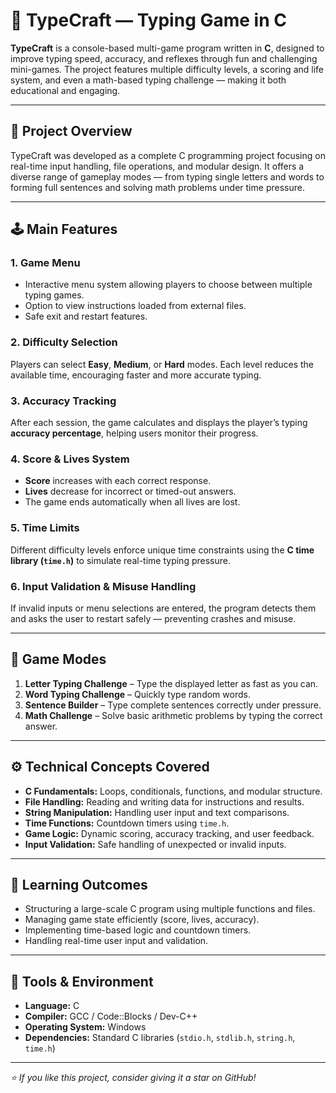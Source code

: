 <h1>🧩 TypeCraft — Typing Game in C</h1>

<p><strong>TypeCraft</strong> is a console-based multi-game program written in <strong>C</strong>, designed to improve typing speed, accuracy, and reflexes through fun and challenging mini-games. 
The project features multiple difficulty levels, a scoring and life system, and even a math-based typing challenge — making it both educational and engaging.</p>

<hr>

<h2>🎯 Project Overview</h2>

<p>TypeCraft was developed as a complete C programming project focusing on real-time input handling, file operations, and modular design. 
It offers a diverse range of gameplay modes — from typing single letters and words to forming full sentences and solving math problems under time pressure.</p>

<hr>

<h2>🕹️ Main Features</h2>

<h3>1. Game Menu</h3>
<ul>
  <li>Interactive menu system allowing players to choose between multiple typing games.</li>
  <li>Option to view instructions loaded from external files.</li>
  <li>Safe exit and restart features.</li>
</ul>

<h3>2. Difficulty Selection</h3>
<p>Players can select <strong>Easy</strong>, <strong>Medium</strong>, or <strong>Hard</strong> modes. Each level reduces the available time, encouraging faster and more accurate typing.</p>

<h3>3. Accuracy Tracking</h3>
<p>After each session, the game calculates and displays the player’s typing <strong>accuracy percentage</strong>, helping users monitor their progress.</p>

<h3>4. Score & Lives System</h3>
<ul>
  <li><strong>Score</strong> increases with each correct response.</li>
  <li><strong>Lives</strong> decrease for incorrect or timed-out answers.</li>
  <li>The game ends automatically when all lives are lost.</li>
</ul>

<h3>5. Time Limits</h3>
<p>Different difficulty levels enforce unique time constraints using the <strong>C time library (<code>time.h</code>)</strong> to simulate real-time typing pressure.</p>

<h3>6. Input Validation & Misuse Handling</h3>
<p>If invalid inputs or menu selections are entered, the program detects them and asks the user to restart safely — preventing crashes and misuse.</p>

<hr>

<h2>🧮 Game Modes</h2>

<ol>
  <li><strong>Letter Typing Challenge</strong> – Type the displayed letter as fast as you can.</li>
  <li><strong>Word Typing Challenge</strong> – Quickly type random words.</li>
  <li><strong>Sentence Builder</strong> – Type complete sentences correctly under pressure.</li>
  <li><strong>Math Challenge</strong> – Solve basic arithmetic problems by typing the correct answer.</li>
</ol>

<hr>

<h2>⚙️ Technical Concepts Covered</h2>

<ul>
  <li><strong>C Fundamentals:</strong> Loops, conditionals, functions, and modular structure.</li>
  <li><strong>File Handling:</strong> Reading and writing data for instructions and results.</li>
  <li><strong>String Manipulation:</strong> Handling user input and text comparisons.</li>
  <li><strong>Time Functions:</strong> Countdown timers using <code>time.h</code>.</li>
  <li><strong>Game Logic:</strong> Dynamic scoring, accuracy tracking, and user feedback.</li>
  <li><strong>Input Validation:</strong> Safe handling of unexpected or invalid inputs.</li>
</ul>

<hr>

<h2>🧠 Learning Outcomes</h2>

<ul>
  <li>Structuring a large-scale C program using multiple functions and files.</li>
  <li>Managing game state efficiently (score, lives, accuracy).</li>
  <li>Implementing time-based logic and countdown timers.</li>
  <li>Handling real-time user input and validation.</li>
</ul>

<hr>

<h2>🧩 Tools & Environment</h2>

<ul>
  <li><strong>Language:</strong> C</li>
  <li><strong>Compiler:</strong> GCC / Code::Blocks / Dev-C++</li>
  <li><strong>Operating System:</strong> Windows</li>
  <li><strong>Dependencies:</strong> Standard C libraries (<code>stdio.h</code>, <code>stdlib.h</code>, <code>string.h</code>, <code>time.h</code>)</li>
</ul>

<hr>

<p><em>⭐ If you like this project, consider giving it a star on GitHub!</em></p>
